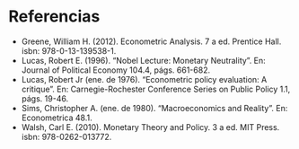 # Referencias


- Greene, William H. (2012). Econometric Analysis. 7 a ed. Prentice Hall. isbn: 978-0-13-139538-1.
- Lucas, Robert E. (1996). “Nobel Lecture: Monetary Neutrality”. En: Journal of Political Economy 104.4, págs. 661-682.
- Lucas, Robert Jr (ene. de 1976). “Econometric policy evaluation: A critique”. En: Carnegie-Rochester Conference Series on Public Policy 1.1, págs. 19-46.
- Sims, Christopher A. (ene. de 1980). “Macroeconomics and Reality”. En: Econometrica 48.1.
- Walsh, Carl E. (2010). Monetary Theory and Policy. 3 a ed. MIT Press. isbn: 978-0262-013772.
